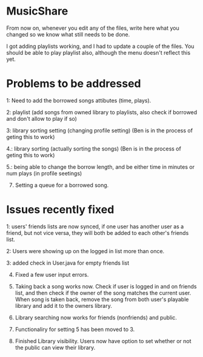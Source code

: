 MusicShare
==========

From now on, whenever you edit any of the files, write here what you changed so we know what still needs to be done.

I got adding playlists working, and I had to update a couple of the files. You should be able to play playlist also, although the menu doesn't reflect this yet.


Problems to be addressed
=====================

1: Need to add the borrowed songs attibutes (time, plays). 

2: playlist (add songs from owned library to playlists, also check if borrowed and don't allow to play if so)

3: library sorting setting (changing profile setting) (Ben is in the process of geting this to work)

4.: library sorting (actually sorting the songs) (Ben is in the process of geting this to work)

5.: being able to change the borrow length, and be either time in minutes or num plays (in profile seetings)

7. Setting a queue for a borrowed song.



Issues recently fixed
=====================

1: users' friends lists are now synced, if one user has another user as a friend, but not vice versa,
they will both be added to each other's friends list.

2: Users were showing up on the logged in list more than once.

3: added check in User.java for empty friends list

4. Fixed a few user input errors. 

5. Taking back a song works now. Check if user is logged in and on friends list, and then check if the owner of the song matches the current user. When song is taken back, remove the song from both user's playable library and add it to the owners library.

6. Library searching now works for friends (nonfriends) and public.

7. Functionaliry for setting 5 has been moved to 3.

8. Finished Library visibility. Users now have option to set whether or not the public can view their library.
